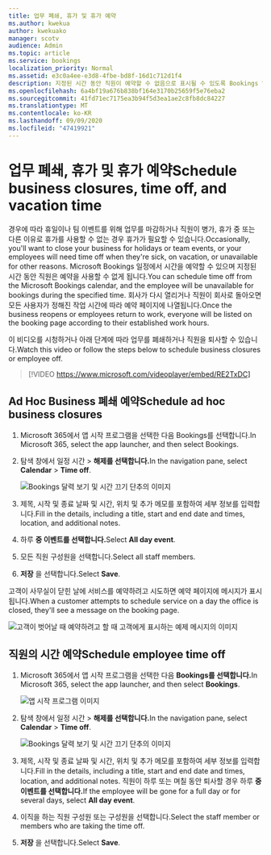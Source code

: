 ```yaml
---
title: 업무 폐쇄, 휴가 및 휴가 예약
ms.author: kwekua
author: kwekuako
manager: scotv
audience: Admin
ms.topic: article
ms.service: bookings
localization_priority: Normal
ms.assetid: e3c0a4ee-e3d8-4fbe-bd8f-16d1c712d1f4
description: 지정된 시간 동안 직원이 예약할 수 없음으로 표시될 수 있도록 Bookings 일정에서 사무실 폐쇄 및 직원의 시간을 예약합니다.
ms.openlocfilehash: 6a4bf19a676b838bf164e3170b25659f5e76eba2
ms.sourcegitcommit: 41fd71ec7175ea3b94f5d3ea1ae2c8fb8dc84227
ms.translationtype: MT
ms.contentlocale: ko-KR
ms.lasthandoff: 09/09/2020
ms.locfileid: "47419921"
---
```

# <a name="schedule-business-closures-time-off-and-vacation-time"></a><span data-ttu-id="657fb-103">업무 폐쇄, 휴가 및 휴가 예약</span><span class="sxs-lookup"><span data-stu-id="657fb-103">Schedule business closures, time off, and vacation time</span></span>

<span data-ttu-id="657fb-104">경우에 따라 휴일이나 팀 이벤트를 위해 업무를 마감하거나 직원이 병가, 휴가 중 또는 다른 이유로 휴가를 사용할 수 없는 경우 휴가가 필요할 수 있습니다.</span><span class="sxs-lookup"><span data-stu-id="657fb-104">Occasionally, you'll want to close your business for holidays or team events, or your employees will need time off when they're sick, on vacation, or unavailable for other reasons.</span></span> <span data-ttu-id="657fb-105">Microsoft Bookings 일정에서 시간을 예약할 수 있으며 지정된 시간 동안 직원은 예약을 사용할 수 없게 됩니다.</span><span class="sxs-lookup"><span data-stu-id="657fb-105">You can schedule time off from the Microsoft Bookings calendar, and the employee will be unavailable for bookings during the specified time.</span></span> <span data-ttu-id="657fb-106">회사가 다시 열리거나 직원이 회사로 돌아오면 모든 사용자가 정해진 작업 시간에 따라 예약 페이지에 나열됩니다.</span><span class="sxs-lookup"><span data-stu-id="657fb-106">Once the business reopens or employees return to work, everyone will be listed on the booking page according to their established work hours.</span></span>

<span data-ttu-id="657fb-107">이 비디오를 시청하거나 아래 단계에 따라 업무를 폐쇄하거나 직원을 퇴사할 수 있습니다.</span><span class="sxs-lookup"><span data-stu-id="657fb-107">Watch this video or follow the steps below to schedule business closures or employee off.</span></span>

> [!VIDEO https://www.microsoft.com/videoplayer/embed/RE2TxDC]

## <a name="schedule-ad-hoc-business-closures"></a><span data-ttu-id="657fb-108">Ad Hoc Business 폐쇄 예약</span><span class="sxs-lookup"><span data-stu-id="657fb-108">Schedule ad hoc business closures</span></span>

1. <span data-ttu-id="657fb-109">Microsoft 365에서 앱 시작 프로그램을 선택한 다음 Bookings를 선택합니다.</span><span class="sxs-lookup"><span data-stu-id="657fb-109">In Microsoft 365, select the app launcher, and then select Bookings.</span></span>

1. <span data-ttu-id="657fb-110">탐색 창에서 일정  시간 \> **해제를 선택합니다.**</span><span class="sxs-lookup"><span data-stu-id="657fb-110">In the navigation pane, select **Calendar** \> **Time off**.</span></span>

   ![Bookings 달력 보기 및 시간 끄기 단추의 이미지](../media/bookings-calendar-timeoff.png)

1. <span data-ttu-id="657fb-112">제목, 시작 및 종료 날짜 및 시간, 위치 및 추가 메모를 포함하여 세부 정보를 입력합니다.</span><span class="sxs-lookup"><span data-stu-id="657fb-112">Fill in the details, including a title, start and end date and times, location, and additional notes.</span></span>

1. <span data-ttu-id="657fb-113">하루 **중 이벤트를 선택합니다.**</span><span class="sxs-lookup"><span data-stu-id="657fb-113">Select **All day event**.</span></span>

1. <span data-ttu-id="657fb-114">모든 직원 구성원을 선택합니다.</span><span class="sxs-lookup"><span data-stu-id="657fb-114">Select all staff members.</span></span>

1. <span data-ttu-id="657fb-115">**저장** 을 선택합니다.</span><span class="sxs-lookup"><span data-stu-id="657fb-115">Select **Save**.</span></span>

<span data-ttu-id="657fb-116">고객이 사무실이 닫힌 날에 서비스를 예약하려고 시도하면 예약 페이지에 메시지가 표시됩니다.</span><span class="sxs-lookup"><span data-stu-id="657fb-116">When a customer attempts to schedule service on a day the office is closed, they'll see a message on the booking page.</span></span>

   ![고객이 벗어날 때 예약하려고 할 때 고객에게 표시하는 예제 메시지의 이미지](../media/bookings-timeoff-message.png)

## <a name="schedule-employee-time-off"></a><span data-ttu-id="657fb-118">직원의 시간 예약</span><span class="sxs-lookup"><span data-stu-id="657fb-118">Schedule employee time off</span></span>

1. <span data-ttu-id="657fb-119">Microsoft 365에서 앱 시작 프로그램을 선택한 다음 **Bookings를 선택합니다.**</span><span class="sxs-lookup"><span data-stu-id="657fb-119">In Microsoft 365, select the app launcher, and then select **Bookings**.</span></span>

   ![앱 시작 프로그램 이미지](../media/bookings-applauncher.png)

1. <span data-ttu-id="657fb-121">탐색 창에서 일정  시간 \> **해제를 선택합니다.**</span><span class="sxs-lookup"><span data-stu-id="657fb-121">In the navigation pane, select **Calendar** \> **Time off**.</span></span>

   ![Bookings 달력 보기 및 시간 끄기 단추의 이미지](../media/bookings-calendar-timeoff.png)

1. <span data-ttu-id="657fb-123">제목, 시작 및 종료 날짜 및 시간, 위치 및 추가 메모를 포함하여 세부 정보를 입력합니다.</span><span class="sxs-lookup"><span data-stu-id="657fb-123">Fill in the details, including a title, start and end date and times, location, and additional notes.</span></span> <span data-ttu-id="657fb-124">직원이 하루 또는 며칠 동안 퇴사할 경우 하루 **중 이벤트를 선택합니다.**</span><span class="sxs-lookup"><span data-stu-id="657fb-124">If the employee will be gone for a full day or for several days, select **All day event**.</span></span>

1. <span data-ttu-id="657fb-125">이직을 하는 직원 구성원 또는 구성원을 선택합니다.</span><span class="sxs-lookup"><span data-stu-id="657fb-125">Select the staff member or members who are taking the time off.</span></span>

1. <span data-ttu-id="657fb-126">**저장** 을 선택합니다.</span><span class="sxs-lookup"><span data-stu-id="657fb-126">Select **Save**.</span></span>
